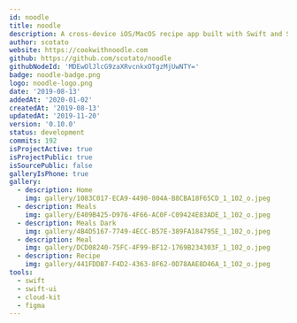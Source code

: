```yaml
---
id: noodle
title: noodle
description: A cross-device iOS/MacOS recipe app built with Swift and SwiftUI. 
author: scotato
website: https://cookwithnoodle.com
github: https://github.com/scotato/noodle
githubNodeId: 'MDEwOlJlcG9zaXRvcnkxOTgzMjUwNTY='
badge: noodle-badge.png
logo: noodle-logo.png
date: '2019-08-13'
addedAt: '2020-01-02'
createdAt: '2019-08-13'
updatedAt: '2019-11-20'
version: '0.10.0'
status: development
commits: 192
isProjectActive: true
isProjectPublic: true
isSourcePublic: false
galleryIsPhone: true
gallery:
  - description: Home
    img: gallery/1083C017-ECA9-4490-804A-B8CBA18F65CD_1_102_o.jpeg
  - description: Meals
    img: gallery/E409B425-D976-4F66-AC0F-C09424E83ADE_1_102_o.jpeg
  - description: Meals Dark
    img: gallery/4B4D5167-7749-4ECC-B57E-389FA184795E_1_102_o.jpeg
  - description: Meal
    img: gallery/DCD08240-75FC-4F99-BF12-1769B234303F_1_102_o.jpeg
  - description: Recipe
    img: gallery/441FDDB7-F4D2-4363-8F62-0D78AAE8D46A_1_102_o.jpeg
tools: 
  - swift
  - swift-ui
  - cloud-kit
  - figma
---
```

